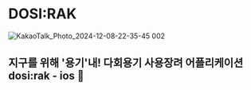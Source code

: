 # DOSI:RAK
![KakaoTalk_Photo_2024-12-08-22-35-45 002](https://github.com/user-attachments/assets/c456638b-164a-4096-a7a7-ea5ccfd08115)

## 지구를 위해 '용기'내!  다회용기 사용장려 어플리케이션 dosi:rak - ios :seedling:
